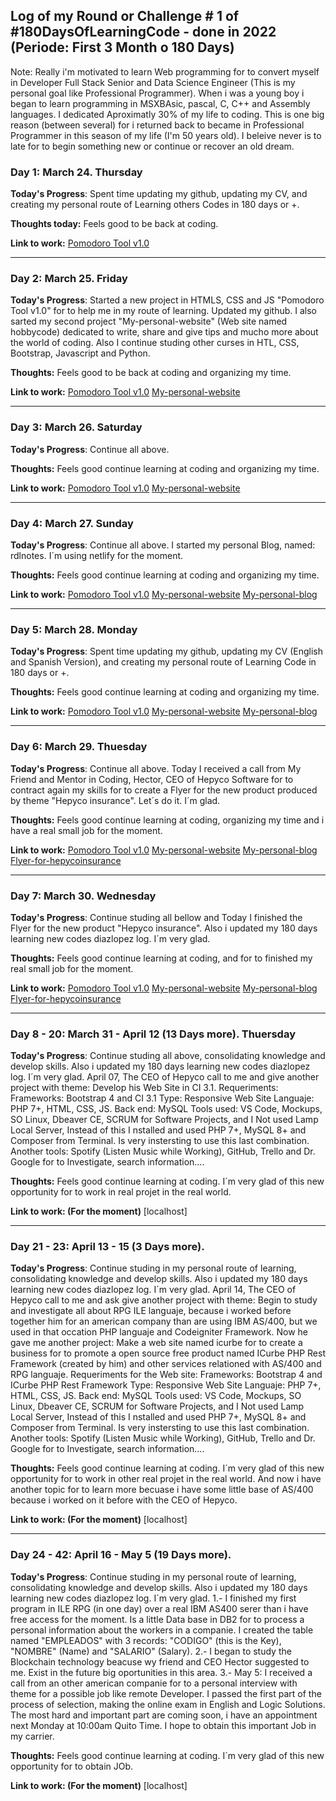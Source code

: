 
## Log of my Round or Challenge # 1 of #180DaysOfLearningCode - done in 2022 (Periode: First 3 Month o 180 Days)

Note: Really i'm motivated to learn Web programming for to convert myself in Developer Full Stack Senior and Data Science Engineer (This is my personal goal like Professional Programmer). When i was a young boy i began to learn programming in MSXBAsic, pascal, C, C++ and Assembly languages. I dedicated Aproximatly 30% of my life to coding. This is one big reason (between several) for i returned back to became in Professional Programmer in this season of my life (I'm 50 years old). I beleive never is to late for to begin something new or continue or recover an old dream.    

### Day 1: March 24. Thursday

**Today's Progress**: Spent time updating my github, updating my CV, and creating my personal route of Learning others Codes in 180 days or +. 

**Thoughts today:** Feels good to be back at coding.

**Link to work:** [Pomodoro Tool v1.0](https://github.com/ronnynations21/Pomodoro-tool-v1.0)
*******************************************************************************************************************************************
### Day 2: March 25. Friday

**Today's Progress**: Started a new project in HTMLS, CSS and JS "Pomodoro Tool v1.0" for to help me in my route of learning. Updated my github. I also sarted my second project "My-personal-website" (Web site named hobbycode) dedicated to write, share and give tips and mucho more about the world of coding. Also I continue studing other curses in HTL, CSS, Bootstrap, Javascript and Python.

**Thoughts:** Feels good to be back at coding and organizing my time.

**Link to work:** [Pomodoro Tool v1.0](https://github.com/ronnynations21/Pomodoro-tool-v1.0)
                  [My-personal-website](https://github.com/ronnynations21/My-personal-website)  
*******************************************************************************************************************************************
### Day 3: March 26. Saturday

**Today's Progress**: Continue all above.

**Thoughts:** Feels good continue learning at coding and organizing my time.

**Link to work:** [Pomodoro Tool v1.0](https://github.com/ronnynations21/Pomodoro-tool-v1.0)
                  [My-personal-website](https://github.com/ronnynations21/My-personal-website)  
******************************************************************************************************************************************
### Day 4: March 27. Sunday

**Today's Progress**: Continue all above. I started my personal Blog, named: rdlnotes. I´m using netlify for the moment. 

**Thoughts:** Feels good continue learning at coding and organizing my time.

**Link to work:** [Pomodoro Tool v1.0](https://github.com/ronnynations21/Pomodoro-tool-v1.0)
                  [My-personal-website](https://github.com/ronnynations21/My-personal-website)
                  [My-personal-blog](https://github.com/ronnynations21/My-personal-blog)
******************************************************************************************************************************************
### Day 5: March 28. Monday

**Today's Progress**: Spent time updating my github, updating my CV (English and Spanish Version), and creating my personal route of Learning Code in 180 days or +. 

**Thoughts:** Feels good continue learning at coding and organizing my time.

**Link to work:** [Pomodoro Tool v1.0](https://github.com/ronnynations21/Pomodoro-tool-v1.0)
                  [My-personal-website](https://github.com/ronnynations21/My-personal-website)
                  [My-personal-blog](https://github.com/ronnynations21/My-personal-blog)
******************************************************************************************************************************************
### Day 6: March 29. Thuesday

**Today's Progress**: Continue all above. Today I received a call from My Friend and Mentor in Coding, Hector, CEO of Hepyco Software for to contract again my skills for to create a Flyer for the new product produced by theme "Hepyco insurance". Let´s do it. I´m glad.

**Thoughts:** Feels good continue learning at coding, organizing my time and i have a real small job for the moment. 

**Link to work:** [Pomodoro Tool v1.0](https://github.com/ronnynations21/Pomodoro-tool-v1.0)
                  [My-personal-website](https://github.com/ronnynations21/My-personal-website)
                  [My-personal-blog](https://github.com/ronnynations21/My-personal-blog)
                  [Flyer-for-hepycoinsurance](https://hepyco.com/page-seguros.html)
                  
******************************************************************************************************************************************
### Day 7: March 30. Wednesday

**Today's Progress**: Continue studing all bellow and Today I finished the Flyer for the new product "Hepyco insurance". Also i updated my 180 days learning new codes diazlopez log. I´m very glad.

**Thoughts:** Feels good continue learning at coding, and for to finished my real small job for the moment. 

**Link to work:** [Pomodoro Tool v1.0](https://github.com/ronnynations21/Pomodoro-tool-v1.0)
                  [My-personal-website](https://github.com/ronnynations21/My-personal-website)
                  [My-personal-blog](https://github.com/ronnynations21/My-personal-blog)
                  [Flyer-for-hepycoinsurance](https://hepyco.com/page-seguros.html)
                  
******************************************************************************************************************************************
### Day 8 - 20: March 31 - April 12 (13 Days more). Thuersday

**Today's Progress**: Continue studing all above, consolidating knowledge and develop skills. Also i updated my 180 days learning new codes diazlopez log. I´m very glad. 
April 07, The CEO of Hepyco call to me and give another project with theme: Develop his Web Site in CI 3.1.
Requeriments:
Frameworks: Bootstrap 4 and CI 3.1
Type: Responsive Web Site 
Languaje: PHP 7+, HTML, CSS, JS.
Back end: MySQL
Tools used: VS Code, Mockups, SO Linux, Dbeaver CE, SCRUM for Software Projects, and I Not used Lamp Local Server, Instead of this I nstalled and used PHP 7+, MySQL 8+ and Composer from Terminal. Is very instersting to use this last combination. Another tools: Spotify (Listen Music while Working), GitHub, Trello and Dr. Google for to Investigate, search information....

**Thoughts:** Feels good continue learning at coding. I´m very glad of this new opportunity for to work in real projet in the real world. 

**Link to work: (For the moment)** [localhost]
*******************************************************************************************************************************************
### Day 21 - 23: April 13 - 15 (3 Days more). 

**Today's Progress**: Continue studing in my personal route of learning, consolidating knowledge and develop skills. Also i updated my 180 days learning new codes diazlopez log. I´m very glad. 
April 14, The CEO of Hepyco call to me and ask give another project with theme: Begin to study and investigate all about RPG ILE languaje, because i worked before together him for an american company than are using IBM AS/400, but we used in that occation PHP languaje and Codeigniter Framework. Now he gave me another project: Make a web site named icurbe for to create a business for to promote a open source free product named ICurbe PHP Rest Framework (created by him) and other services relationed with AS/400 and RPG languaje. 
Requeriments for the Web site:
Frameworks: Bootstrap 4 and ICurbe PHP Rest Framework
Type: Responsive Web Site 
Languaje: PHP 7+, HTML, CSS, JS.
Back end: MySQL
Tools used: VS Code, Mockups, SO Linux, Dbeaver CE, SCRUM for Software Projects, and I Not used Lamp Local Server, Instead of this I nstalled and used PHP 7+, MySQL 8+ and Composer from Terminal. Is very instersting to use this last combination. Another tools: Spotify (Listen Music while Working), GitHub, Trello and Dr. Google for to Investigate, search information....

**Thoughts:** Feels good continue learning at coding. I´m very glad of this new opportunity for to work in other real projet in the real world. And now i have another topic for to learn more becuase i have some little base of AS/400 because i worked on it before with the CEO of Hepyco. 

**Link to work: (For the moment)** [localhost]
*******************************************************************************************************************************************

### Day 24 - 42: April 16 - May 5 (19 Days more). 

**Today's Progress**: Continue studing in my personal route of learning, consolidating knowledge and develop skills. Also i updated my 180 days learning new codes diazlopez log. I´m very glad. 
1.- I finished my first program in ILE RPG (in one day) over a real IBM AS400 serer than i have free access for the moment. Is a little Data base in DB2 for to process a personal information about the workers in a companie. I created the table named "EMPLEADOS" with 3 records: "CODIGO" (this is the Key), "NOMBRE" (Name) and "SALARIO" (Salary). 
2.- I began to study the Blockchain technology beacuse wy friend and CEO Hector suggested to me. Exist in the future big oportunities in this area.
3.- May 5: I received a call from an other american companie for to a personal interview with theme for a possible job like remote Developer. I passed the first part of the process of selection, making the online exam in English and Logic Solutions. The most hard and important part are coming soon, i have an appointment next Monday at 10:00am Quito Time. I hope to obtain this important Job in my carrier. 

**Thoughts:** Feels good continue learning at coding. I´m very glad of this new opportunity for to obtain JOb. 

**Link to work: (For the moment)** [localhost]
